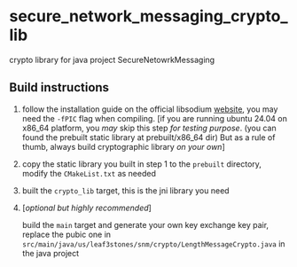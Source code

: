 # secure_network_messaging_crypto_lib

crypto library for java project SecureNetowrkMessaging

## Build instructions

1. follow the installation guide on the official libsodium [website](https://doc.libsodium.org/installation), you may need the `-fPIC` flag when compiling. [if you are running ubuntu 24.04 on x86_64 platform, you *may* skip this step *for testing purpose*. (you can found the prebuilt static library at prebuilt/x86_64 dir) But as a rule of thumb, always build cryptographic library *on your own*]

2. copy the static library you built in step 1 to the `prebuilt` directory, modify the `CMakeList.txt` as needed

3. built the `crypto_lib` target, this is the jni library you need

4. [*optional but highly recommended*]
   
   build the `main` target and generate your own key exchange key pair, replace the pubic one in `src/main/java/us/leaf3stones/snm/crypto/LengthMessageCrypto.java` in the java project

